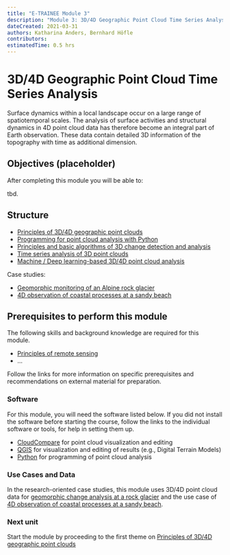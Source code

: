 ```yaml
---
title: "E-TRAINEE Module 3"
description: "Module 3: 3D/4D Geographic Point Cloud Time Series Analysis"
dateCreated: 2021-03-31
authors: Katharina Anders, Bernhard Höfle
contributors: 
estimatedTime: 0.5 hrs
---
```


# 3D/4D Geographic Point Cloud Time Series Analysis

Surface dynamics within a local landscape occur on a large range of spatiotemporal scales. The analysis of surface activities and structural dynamics in 4D point cloud data has therefore become an integral part of Earth observation. These data contain detailed 3D information of the topography with time as additional dimension.

## Objectives (placeholder)

After completing this module you will be able to: 

tbd.


## Structure

* [Principles of 3D/4D geographic point clouds](01_pointcloud_principles/01_pointcloud_principles.md)
* [Programming for point cloud analysis with Python](02_pointcloud_programming_python/02_pointcloud_programming_python.md)
* [Principles and basic algorithms of 3D change detection and analysis](03_3d_change_analysis/03_3d_change_analysis.md)
* [Time series analysis of 3D point clouds](04_3d_timeseries_analysis/04_3d_timeseries_analysis.md)
* [Machine / Deep learning-based 3D/4D point cloud analysis](05_pointcloud_machine_learning/05_pointcloud_machine_learning.md)

Case studies:
* [Geomorphic monitoring of an Alpine rock glacier]()
* [4D observation of coastal processes at a sandy beach]()


## Prerequisites to perform this module


The following skills and background knowledge are required for this module.

* [Principles of remote sensing](../module0/module0.md#remote-sensing)
* ...

Follow the links for more information on specific prerequisites and recommendations on external material for preparation.

### Software

For this module, you will need the software listed below. If you did not install the software before starting the course, follow the links to the individual software or tools, for help in setting them up.

* [CloudCompare](../software/software_cloudcompare.md) for point cloud visualization and editing
* [QGIS](../software/software_qgis.md) for visualization and editing of results (e.g., Digital Terrain Models)
* [Python](../software/software_python.md) for programming of point cloud analysis

### Use Cases and Data

In the research-oriented case studies, this module uses 3D/4D point cloud data for [geomorphic change analysis at a rock glacier](../data_usecases/usecase_rockglacier_ahk.md) and the use case of [4D observation of coastal processes at a sandy beach](../data_usecases/usecase_beach_kijkduin.md).


### Next unit
Start the module by proceeding to the first theme on [Principles of 3D/4D geographic point clouds](01_pointcloud_principles/01_pointcloud_principles.md)
